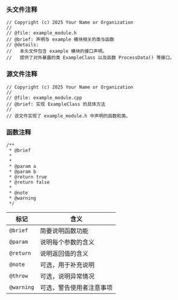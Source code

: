 ### 头文件注释
```
// Copyright (c) 2025 Your Name or Organization
//
// @file: example_module.h
// @brief: 声明与 example 模块相关的类与函数
// @details:
//   本头文件包含 example 模块的接口声明。
//   提供了对外暴露的类 ExampleClass 以及函数 ProcessData() 等接口。
```
### 源文件注释
```
// Copyright (c) 2025 Your Name or Organization
//
// @file: example_module.cpp
// @brief: 实现 ExampleClass 的具体方法
//
// 该文件实现了 example_module.h 中声明的函数和类。
```
### 函数注释
```
/**
 * @brief 
 *
 * 
 * @param a
 * @param b
 * @return true 
 * @return false 
 *
 * @note
 * @warning 
 */
```

| 标记         | 含义           |
| ---------- | ------------ |
| `@brief`   | 简要说明函数功能     |
| `@param`   | 说明每个参数的含义    |
| `@return`  | 说明返回值的含义     |
| `@note`    | 可选，用于补充说明    |
| `@throw`   | 可选，说明异常情况    |
| `@warning` | 可选，警告使用者注意事项 |

